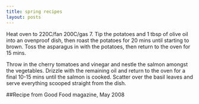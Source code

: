 ```yaml
---
title: spring recipes
layout: posts
---
```


Heat oven to 220C/fan 200C/gas 7. Tip the potatoes and 1 tbsp of olive oil into an ovenproof dish, then roast the potatoes for 20 mins until starting to brown. Toss the asparagus in with the potatoes, then return to the oven for 15 mins.

Throw in the cherry tomatoes and vinegar and nestle the salmon amongst the vegetables. Drizzle with the remaining oil and return to the oven for a final 10-15 mins until the salmon is cooked. Scatter over the basil leaves and serve everything scooped straight from the dish.

##Recipe from Good Food magazine, May 2008